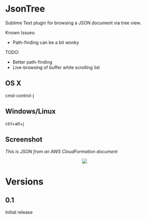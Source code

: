 JsonTree
========

Sublime Text plugin for browsing a JSON document via tree view.

Known Issues:
- Path-finding can be a bit wonky

TODO:
- Better path-finding
- Live-browsing of buffer while scrolling list

OS X
----
cmd-control-j

Windows/Linux
-------------
ctrl+alt+j

Screenshot
-----------

*This is JSON from an AWS CloudFormation document*

<p align="center">
<img src="http://f.cl.ly/items/121v133S2A1B3A1s3K3T/CF_WHATEVER.json%202014-03-31%2013-06-18%202014-03-31%2013-08-29.png" />
</p>

Versions
=========

0.1
---
Initial release
